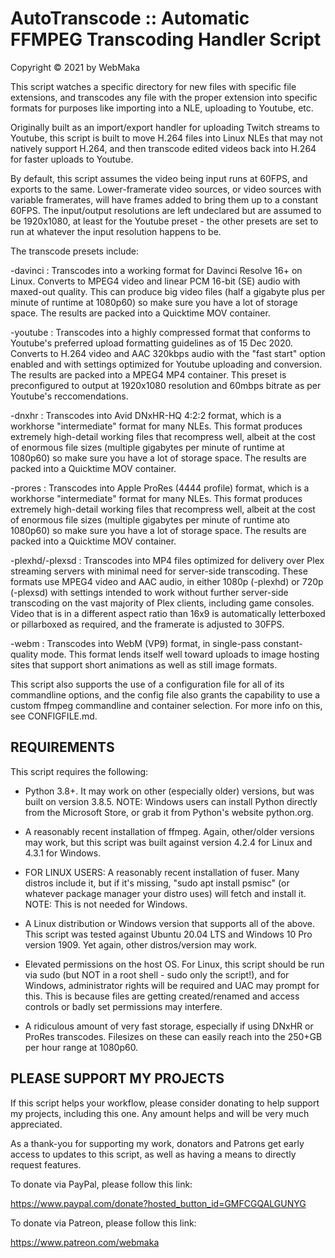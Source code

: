 # AutoTranscode :: Automatic FFMPEG Transcoding Handler Script


Copyright © 2021 by WebMaka


This script watches a specific directory for new files with specific file 
extensions, and transcodes any file with the proper extension into specific
formats for purposes like importing into a NLE, uploading to Youtube, etc.

Originally built as an import/export handler for uploading Twitch streams
to Youtube, this script is built to move H.264 files into Linux NLEs that
may not natively support H.264, and then transcode edited videos back into
H.264 for faster uploads to Youtube.

By default, this script assumes the video being input runs at 60FPS, and
exports to the same. Lower-framerate video sources, or video sources with
variable framerates, will have frames added to bring them up to a constant
60FPS. The input/output resolutions are left undeclared but are assumed to
be 1920x1080, at least for the Youtube preset - the other presets are set
to run at whatever the input resolution happens to be.

The transcode presets include:

-davinci : Transcodes into a working format for Davinci Resolve 16+ on 
		   Linux. Converts to MPEG4 video and linear PCM 16-bit (SE) audio
		   with maxed-out quality. This can produce big video files (half a 
		   gigabyte plus per minute of runtime at 1080p60) so make sure
		   you have a lot of storage space. The results are packed into a
		   Quicktime MOV container.

-youtube : Transcodes into a highly compressed format that conforms to
		   Youtube's preferred upload formatting guidelines as of 15 Dec
		   2020. Converts to H.264 video and AAC 320kbps audio with the 
		   "fast start" option enabled and with settings optimized for
		   Youtube uploading and conversion. The results are packed into a
		   MPEG4 MP4 container. This preset is preconfigured to output at
		   1920x1080 resolution and 60mbps bitrate as per Youtube's
		   reccomendations.

-dnxhr   : Transcodes into Avid DNxHR-HQ 4:2:2 format, which is a workhorse
		   "intermediate" format for many NLEs. This format produces extremely 
		   high-detail working files that recompress well, albeit at the cost 
		   of enormous file sizes (multiple gigabytes per minute of runtime
		   at 1080p60) so make sure you have a lot of storage space. The 
		   results are packed into a Quicktime MOV container.

-prores  : Transcodes into Apple ProRes (4444 profile) format, which is a
		   workhorse "intermediate" format for many NLEs. This format 
		   produces extremely high-detail working files that recompress 
		   well, albeit at the cost of enormous file sizes (multiple 
		   gigabytes per minute of runtime ato 1080p60) so make sure you
		   have a lot of storage space. The results are packed into a 
		   Quicktime MOV container.

-plexhd/-plexsd : Transcodes into MP4 files optimized for delivery over Plex streaming 
                   servers with minimal need for server-side transcoding. These formats
		   use MPEG4 video and AAC audio, in either 1080p (-plexhd) or 720p
		   (-plexsd) with settings intended to work without further server-side
		   transcoding on the vast majority of Plex clients, including game
		   consoles. Video that is in a different aspect ratio than 16x9 is
		   automatically letterboxed or pillarboxed as required, and the
		   framerate is adjusted to 30FPS.
		   
-webm : Transcodes into WebM (VP9) format, in single-pass constant-quality mode. This 
format lends itself well toward uploads to image hosting sites that support short
animations as well as still image formats.

This script also supports the use of a configuration file for all of its
commandline options, and the config file also grants the capability to
use a custom ffmpeg commandline and container selection. For more info
on this, see CONFIGFILE.md.


## REQUIREMENTS

This script requires the following:

- Python 3.8+. It may work on other (especially older) versions, but was 
  built on version 3.8.5. NOTE: Windows users can install Python directly
  from the Microsoft Store, or grab it from Python's website python.org.
  
- A reasonably recent installation of ffmpeg. Again, other/older versions
  may work, but this script was built against version 4.2.4 for Linux and
  4.3.1 for Windows.
  
- FOR LINUX USERS: A reasonably recent installation of fuser. Many distros
  include it, but if it's missing, "sudo apt install psmisc" (or whatever
  package manager your distro uses) will fetch and install it. NOTE: This
  is not needed for Windows.
  
- A Linux distribution or Windows version that supports all of the above.
  This script was tested against Ubuntu 20.04 LTS and Windows 10 Pro
  version 1909. Yet again, other distros/version may work.
  
- Elevated permissions on the host OS. For Linux, this script should be
  run via sudo (but NOT in a root shell - sudo only the script!), and for
  Windows, administrator rights will be required and UAC may prompt for
  this. This is because files are getting created/renamed and access
  controls or badly set permissions may interfere.
  
- A ridiculous amount of very fast storage, especially if using DNxHR or
  ProRes transcodes. Filesizes on these can easily reach into the 250+GB
  per hour range at 1080p60.    


## PLEASE SUPPORT MY PROJECTS

If this script helps your workflow, please consider donating to help 
support my projects, including this one. Any amount helps and will be
very much appreciated.

As a thank-you for supporting my work, donators and Patrons get early access
to updates to this script, as well as having a means to directly request
features.

To donate via PayPal, please follow this link:

https://www.paypal.com/donate?hosted_button_id=GMFCGQALGUNYG

To donate via Patreon, please follow this link:

https://www.patreon.com/webmaka

